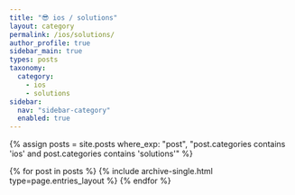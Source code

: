 ```yaml
---
title: "😎 ios / solutions"
layout: category
permalink: /ios/solutions/
author_profile: true
sidebar_main: true
types: posts
taxonomy:
  category:
    - ios
    - solutions
sidebar:
  nav: "sidebar-category"
  enabled: true
---
```


{% assign posts = site.posts where_exp: "post", "post.categories contains 'ios' and post.categories contains 'solutions'" %}

{% for post in posts %}
  {% include archive-single.html type=page.entries_layout %}
{% endfor %}